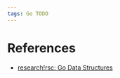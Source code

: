 ```yaml
---
tags: Go TODO
---
```


# References
- [research!rsc: Go Data Structures](https://research.swtch.com/godata)
